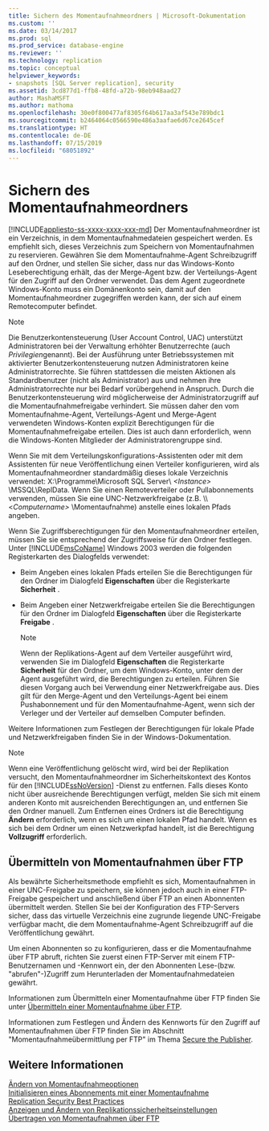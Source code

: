 ```yaml
---
title: Sichern des Momentaufnahmeordners | Microsoft-Dokumentation
ms.custom: ''
ms.date: 03/14/2017
ms.prod: sql
ms.prod_service: database-engine
ms.reviewer: ''
ms.technology: replication
ms.topic: conceptual
helpviewer_keywords:
- snapshots [SQL Server replication], security
ms.assetid: 3cd877d1-ffb8-48fd-a72b-98eb948aad27
author: MashaMSFT
ms.author: mathoma
ms.openlocfilehash: 30e0f800477af8305f64b617aa3af543e789bdc1
ms.sourcegitcommit: b2464064c0566590e486a3aafae6d67ce2645cef
ms.translationtype: HT
ms.contentlocale: de-DE
ms.lasthandoff: 07/15/2019
ms.locfileid: "68051892"
---
```

# <a name="secure-the-snapshot-folder"></a>Sichern des Momentaufnahmeordners
[!INCLUDE[appliesto-ss-xxxx-xxxx-xxx-md](../../../includes/appliesto-ss-xxxx-xxxx-xxx-md.md)]
  Der Momentaufnahmeordner ist ein Verzeichnis, in dem Momentaufnahmedateien gespeichert werden. Es empfiehlt sich, dieses Verzeichnis zum Speichern von Momentaufnahmen zu reservieren. Gewähren Sie dem Momentaufnahme-Agent Schreibzugriff auf den Ordner, und stellen Sie sicher, dass nur das Windows-Konto Leseberechtigung erhält, das der Merge-Agent bzw. der Verteilungs-Agent für den Zugriff auf den Ordner verwendet. Das dem Agent zugeordnete Windows-Konto muss ein Domänenkonto sein, damit auf den Momentaufnahmeordner zugegriffen werden kann, der sich auf einem Remotecomputer befindet.  
  
> [!NOTE]  
>  Die Benutzerkontensteuerung (User Account Control, UAC) unterstützt Administratoren bei der Verwaltung erhöhter Benutzerrechte (auch *Privilegien*genannt). Bei der Ausführung unter Betriebssystemen mit aktivierter Benutzerkontensteuerung nutzen Administratoren keine Administratorrechte. Sie führen stattdessen die meisten Aktionen als Standardbenutzer (nicht als Administrator) aus und nehmen ihre Administratorrechte nur bei Bedarf vorübergehend in Anspruch. Durch die Benutzerkontensteuerung wird möglicherweise der Administratorzugriff auf die Momentaufnahmefreigabe verhindert. Sie müssen daher den vom Momentaufnahme-Agent, Verteilungs-Agent und Merge-Agent verwendeten Windows-Konten explizit Berechtigungen für die Momentaufnahmefreigabe erteilen. Dies ist auch dann erforderlich, wenn die Windows-Konten Mitglieder der Administratorengruppe sind.  
  
 Wenn Sie mit dem Verteilungskonfigurations-Assistenten oder mit dem Assistenten für neue Veröffentlichung einen Verteiler konfigurieren, wird als Momentaufnahmeordner standardmäßig dieses lokale Verzeichnis verwendet: X:\Programme\Microsoft SQL Server\\ *\<Instance>* \MSSQL\ReplData. Wenn Sie einen Remoteverteiler oder Pullabonnements verwenden, müssen Sie eine UNC-Netzwerkfreigabe (z.B. \\\\<*Computername>* \Momentaufnahme) anstelle eines lokalen Pfads angeben.  
  
 Wenn Sie Zugriffsberechtigungen für den Momentaufnahmeordner erteilen, müssen Sie sie entsprechend der Zugriffsweise für den Ordner festlegen. Unter [!INCLUDE[msCoName](../../../includes/msconame-md.md)] Windows 2003 werden die folgenden Registerkarten des Dialogfelds verwendet:  
  
-   Beim Angeben eines lokalen Pfads erteilen Sie die Berechtigungen für den Ordner im Dialogfeld **Eigenschaften** über die Registerkarte **Sicherheit** .  
  
-   Beim Angeben einer Netzwerkfreigabe erteilen Sie die Berechtigungen für den Ordner im Dialogfeld **Eigenschaften** über die Registerkarte **Freigabe** .  
  
    > [!NOTE]  
    >  Wenn der Replikations-Agent auf dem Verteiler ausgeführt wird, verwenden Sie im Dialogfeld **Eigenschaften** die Registerkarte **Sicherheit** für den Ordner, um dem Windows-Konto, unter dem der Agent ausgeführt wird, die Berechtigungen zu erteilen. Führen Sie diesen Vorgang auch bei Verwendung einer Netzwerkfreigabe aus. Dies gilt für den Merge-Agent und den Verteilungs-Agent bei einem Pushabonnement und für den Momentaufnahme-Agent, wenn sich der Verleger und der Verteiler auf demselben Computer befinden.  
  
 Weitere Informationen zum Festlegen der Berechtigungen für lokale Pfade und Netzwerkfreigaben finden Sie in der Windows-Dokumentation.  
  
> [!NOTE]  
>  Wenn eine Veröffentlichung gelöscht wird, wird bei der Replikation versucht, den Momentaufnahmeordner im Sicherheitskontext des Kontos für den [!INCLUDE[ssNoVersion](../../../includes/ssnoversion-md.md)] -Dienst zu entfernen. Falls dieses Konto nicht über ausreichende Berechtigungen verfügt, melden Sie sich mit einem anderen Konto mit ausreichenden Berechtigungen an, und entfernen Sie den Ordner manuell. Zum Entfernen eines Ordners ist die Berechtigung **Ändern** erforderlich, wenn es sich um einen lokalen Pfad handelt. Wenn es sich bei dem Ordner um einen Netzwerkpfad handelt, ist die Berechtigung **Vollzugriff** erforderlich.  
  
## <a name="delivering-snapshots-through-ftp"></a>Übermitteln von Momentaufnahmen über FTP  
 Als bewährte Sicherheitsmethode empfiehlt es sich, Momentaufnahmen in einer UNC-Freigabe zu speichern, sie können jedoch auch in einer FTP-Freigabe gespeichert und anschließend über FTP an einen Abonnenten übermittelt werden. Stellen Sie bei der Konfiguration des FTP-Servers sicher, dass das virtuelle Verzeichnis eine zugrunde liegende UNC-Freigabe verfügbar macht, die dem Momentaufnahme-Agent Schreibzugriff auf die Veröffentlichung gewährt.  
  
 Um einen Abonnenten so zu konfigurieren, dass er die Momentaufnahme über FTP abruft, richten Sie zuerst einen FTP-Server mit einem FTP-Benutzernamen und -Kennwort ein, der den Abonnenten Lese-(bzw. "abrufen"-)Zugriff zum Herunterladen der Momentaufnahmedateien gewährt.  
  
 Informationen zum Übermitteln einer Momentaufnahme über FTP finden Sie unter [Übermitteln einer Momentaufnahme über FTP](../../../relational-databases/replication/publish/deliver-a-snapshot-through-ftp.md).  
  
 Informationen zum Festlegen und Ändern des Kennworts für den Zugriff auf Momentaufnahmen über FTP finden Sie im Abschnitt "Momentaufnahmeübermittlung per FTP" im Thema [Secure the Publisher](../../../relational-databases/replication/security/secure-the-publisher.md).  
  
## <a name="see-also"></a>Weitere Informationen  
 [Ändern von Momentaufnahmeoptionen](../../../relational-databases/replication/snapshot-options.md)   
 [Initialisieren eines Abonnements mit einer Momentaufnahme](../../../relational-databases/replication/initialize-a-subscription-with-a-snapshot.md)   
 [Replication Security Best Practices](../../../relational-databases/replication/security/replication-security-best-practices.md)   
 [Anzeigen und Ändern von Replikationssicherheitseinstellungen](../../../relational-databases/replication/security/view-and-modify-replication-security-settings.md)   
 [Übertragen von Momentaufnahmen über FTP](../../../relational-databases/replication//publish/deliver-a-snapshot-through-ftp.md)  
  
  
